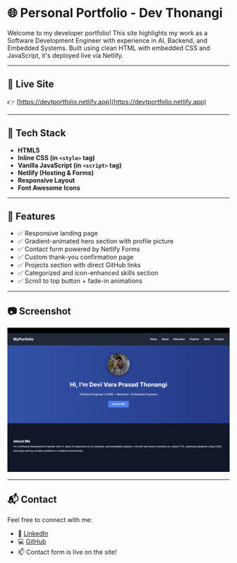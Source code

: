 # 🌐 Personal Portfolio - Dev Thonangi

Welcome to my developer portfolio! This site highlights my work as a Software Development Engineer with experience in AI, Backend, and Embedded Systems. Built using clean HTML with embedded CSS and JavaScript, it's deployed live via Netlify.

---

## 🚀 Live Site

👉 [https://devtportfolio.netlify.app](https://devtportfolio.netlify.app)

---

## 🧰 Tech Stack

- **HTML5**
- **Inline CSS (in `<style>` tag)**
- **Vanilla JavaScript (in `<script>` tag)**
- **Netlify (Hosting & Forms)**
- **Responsive Layout**
- **Font Awesome Icons**

---

## 📌 Features

- ✅ Responsive landing page
- ✅ Gradient-animated hero section with profile picture
- ✅ Contact form powered by Netlify Forms
- ✅ Custom thank-you confirmation page
- ✅ Projects section with direct GitHub links
- ✅ Categorized and icon-enhanced skills section
- ✅ Scroll to top button + fade-in animations

---

## 📷 Screenshot

![Portfolio Screenshot](./assets/preview.png)


---

## 📬 Contact

Feel free to connect with me:

- 💼 [LinkedIn](https://www.linkedin.com/in/thonangidev/)
- 💻 [GitHub](https://github.com/devthonangi)
- 📫 Contact form is live on the site!


